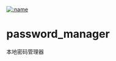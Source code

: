 [![:name](https://count.getloli.com/get/@:name)](https://moe-counter.glitch.me/get/@password_manager?theme=rule34)

# password_manager
本地密码管理器
